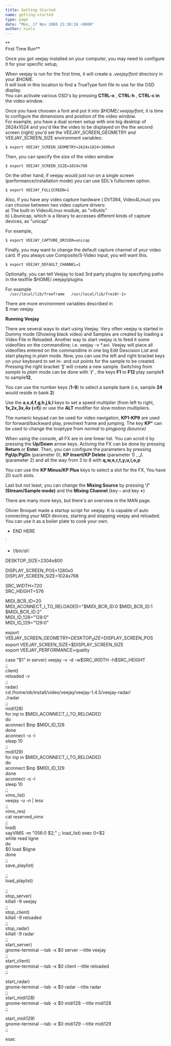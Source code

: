 ```yaml
---
title: Getting Started
name: getting-started
type: page
date: "Mon, 17 Nov 2008 21:38:16 +0000"
author: niels
---
```

**  
First Time Run**  

Once you got veejay installed on your computer, you may need to configure it for your specific setup,  

When veejay is run for the first time, it will create a *.veejay/font* directory in your *$HOME.*  
It will look in this location to find a TrueType font file to use for the OSD display.  
You can activate various OSD's by pressing **CTRL-o** , **CTRL-h** , **CTRL-c in** the video window.  

Once you have choosen a font and put it into *$HOME/.veejay/font*, it is time to configure the dimensions and position of the video window.  
For example, you have a dual screen setup with one big desktop of 2624x1024 and you'd like the video to be displayed on the the second screen (right) you'd set the VEEJAY_SCREEN_GEOMETRY and VEEJAY_SCREEN_SIZE environment variables:  

`$ export VEEJAY_SCREEN_GEOMETRY=2624x1024+1600x0`  

Then, you can specify the size of the video window  

`$ export VEEJAY_SCREEN_SIZE=1024x768`  

On the other hand, if veejay would just run on a single screen (performance/installation mode) you can use SDL's fullscreen option.  

`$ export VEEJAY_FULLSCREEN=1`  

Also, if you have any video capture hardware ( DV1394, Video4Linux) you can choose between two video capture drivers:  
a) The built-in Video4Linux module, as "v4lutils"  
b) Libunicap, which is a library to accesses different kinds of capture devices, as "unicap"  

For example,  

`$ export VEEJAY_CAPTURE_DRIVER=unicap`  

Finally, you may want to change the default capture channel of your video card. If you always use Composite/S-Video input, you will want this.  

`$ export VEEJAY_DEFAULT_CHANNEL=1`  

Optionally, you can tell Veejay to load 3rd party plugins by specifying paths in the textfile $HOME/.veejay/plugins  

For example  
`  
/usr/local/lib/freeframe  
/usr/local/lib/frei0r-1>  
`  

There are more environment variables described in  
$ man veejay  

**Running Veejay**  

There are several ways to start using Veejay. Very often veejay is started in Dummy mode (Showing black video) and Samples are created by loading a Video File in Reloaded. Another way to start veejay is to feed it some videofiles on the commandline; i.e. veejay -v *.avi. Veejay will place all videofiles entered on the commandline in one big Edit Descision List and start playing in *plain* mode. Now, you can use the left and right bracket keys on your keyboard to set in- and out points for the sample to be created. Pressing the right bracket '**]**' will create a new sample. Switching from *sample* to *plain* mode can be done with '**/**' , the keys **F1** to **F12** play sample**1** to sample**12**,  

You can use the number keys (**1-9**) to select a sample bank (i.e, sample **24** would reside in bank **2**)  

Use the **a**,**s**,**d**,**f**,**g**,**h**,**j**,**k**,**l** keys to set a speed multiplier (from left to right, **1x,2x,3x,4x (=f)**) or use the **ALT** modifier for slow motion multipliers.  

The numeric keypad can be used for video navigation, **KP1-KP9** are used for forward/backward play, prev/next frame and jumping. The key **KP*** can be used to change the looptype from *normal* to *pingpong (bounce)*  

When using the console, all FX are in one linear list. You can scroll it by pressing the **Up/Down** arrow keys. Activing the FX can be done by pressing **Return** or **Enter**. Then, you can configure the parameters by pressing **PgUp**/**PgDn** (parameter 0), **KP Insert/KP Delete** (parameter 1) , **,/.** (parameter 2) and all the way from 3 to 8 with **q,w,e,r,t,y,u,i,o,p**  

You can use the **KP Minus/KP Plus** keys to select a slot for the FX, You have 20 such slots.  

Last but not least, you can change the **Mixing Source** by pressing **'/' (Stream/Sample mode)** and the **Mixing Channel** (key **-** and key **+**)  

There are many more keys, but there's an overview in the MAN page.  

Olivier Broquet made a startup script for veejay. It is capable of auto connecting your MIDI devices, starting and stopping veejay and reloaded.  
You can use it as a boiler plate to cook your own.  

* END HERE  

`  
* !/bin/sh`  

DESKTOP_SIZE=2304x800  

DISPLAY_SCREEN_POS=1280x0  
DISPLAY_SCREEN_SIZE=1024x768  

SRC_WIDTH=720  
SRC_HEIGHT=576  

MIDI_BCR_ID=20  
MIDI_ACONNECT_I_TO_RELOADED="$MIDI_BCR_ID:0 $MIDI_BCR_ID:1 $MIDI_BCR_ID:2"  
MIDI_ID_128="128:0"  
MIDI_ID_129="129:0"  

export VEEJAY_SCREEN_GEOMETRY=$DESKTOP_SIZE+$DISPLAY_SCREEN_POS  
export VEEJAY_SCREEN_SIZE=$DISPLAY_SCREEN_SIZE  
export VEEJAY_PERFORMANCE=quality  

case "$1" in  
server)  
veejay -v -d -w$SRC_WIDTH -h$SRC_HEIGHT  
;;  
client)  
reloaded -v  
;;  
radar)  
cd /home/ob/install/video/veejay/veejay-1.4.5/veejay-radar/  
./radar  
;;  
midi128)  
for inp in $MIDI_ACONNECT_I_TO_RELOADED  
do  
aconnect $inp $MIDI_ID_128  
done  
aconnect -o -l  
sleep 10  
;;  
midi129)  
for inp in $MIDI_ACONNECT_I_TO_RELOADED  
do  
aconnect $inp $MIDI_ID_129  
done  
aconnect -o -l  
sleep 10  
;;  
vims_list)  
veejay -u -n | less  
;;  
vims_res)  
cat reserved_vims  
;;  
load)  
sayVIMS -m "056:0 $2;"  
;;  
load_list)  
exec 0<$2  
while read ligne  
do  
$0 load $ligne  
done  
;;  
save_playlist)  

;;  
load_playlist)  

;;  
stop_server)  
killall -9 veejay  
;;  
stop_client)  
killall -9 reloaded  
;;  
stop_radar)  
killall -9 radar  
;;  
start_server)  
gnome-terminal --tab -x $0 server --title veejay  
;;  
start_client)  
gnome-terminal --tab -x $0 client --title reloaded  
;;  

start_radar)  
gnome-terminal --tab -x $0 radar --title radar  
;;  
start_midi128)  
gnome-terminal --tab -x $0 midi128 --title midi128  
;;  

start_midi129)  
gnome-terminal --tab -x $0 midi129 --title midi129  
;;  

esac